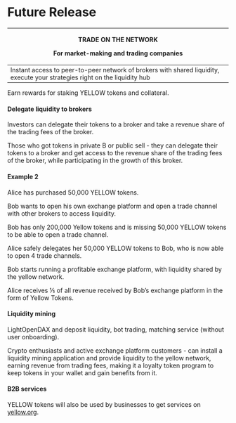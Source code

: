 # Future Release

| <p>TRADE ON THE NETWORK</p><p>For market-making and trading companies</p>                                                   |
| --------------------------------------------------------------------------------------------------------------------------- |
| Instant access to peer-to-peer network of brokers with shared liquidity, execute your strategies right on the liquidity hub |

Earn rewards for staking YELLOW tokens and collateral.![](.gitbook/assets/6)

#### **Delegate liquidity to brokers**

Investors can delegate their tokens to a broker and take a revenue share of the trading fees of the broker.

Those who got tokens in private B or public sell - they can delegate their tokens to a broker and get access to the revenue share of the trading fees of the broker, while participating in the growth of this broker.

#### **Example 2**

Alice has purchased 50,000 YELLOW tokens.

Bob wants to open his own exchange platform and open a trade channel with other brokers to access liquidity.

Bob has only 200,000 Yellow tokens and is missing 50,000 YELLOW tokens to be able to open a trade channel.

Alice safely delegates her 50,000 YELLOW tokens to Bob, who is now able to open 4 trade channels.

Bob starts running a profitable exchange platform, with liquidity shared by the yellow network.

Alice receives ⅕ of all revenue received by Bob’s exchange platform in the form of Yellow Tokens.

#### **Liquidity mining**

LightOpenDAX and deposit liquidity, bot trading, matching service (without user onboarding).

Crypto enthusiasts and active exchange platform customers - can install a liquidity mining application and provide liquidity to the yellow network, earning revenue from trading fees, making it a loyalty token program to keep tokens in your wallet and gain benefits from it.

#### **B2B services**

YELLOW tokens will also be used by businesses to get services on [yellow.org](http://yellow.org).
